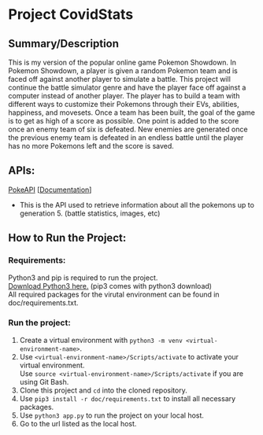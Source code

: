# Project CovidStats

## Summary/Description
This is my version of the popular online game Pokemon Showdown. In Pokemon Showdown, a player is given a random Pokemon team and is faced off against another player to simulate a battle. This project will continue the battle simulator genre and have the player face off against a computer instead of another player. The player has to build a team with different ways to customize their Pokemons through their EVs, abilities, happiness, and movesets. Once a team has been built, the goal of the game is to get as high of a score as possible. One point is added to the score once an enemy team of six is defeated. New enemies are generated once the previous enemy team is defeated in an endless battle until the player has no more Pokemons left and the score is saved.

## APIs:
[PokeAPI](https://pokeapi.co/api/v2/pokemon/1/) [[Documentation](https://pokeapi.co/docs/v2.html/)]
- This is the API used to retrieve information about all the pokemons up to generation 5. (battle statistics, images, etc)

## How to Run the Project:  

### Requirements:
Python3 and pip is required to run the project.  
[Download Python3 here.](https://www.python.org/downloads/) (pip3 comes with python3 download)  
All required packages for the virutal environment can be found in doc/requirements.txt.

### Run the project:
1. Create a virtual environment with `python3 -m venv <virtual-environment-name>`.
2. Use `<virtual-environment-name>/Scripts/activate` to activate your virtual environment.<br>Use `source <virtual-environment-name>/Scripts/activate` if you are using Git Bash.
4. Clone this project and `cd` into the cloned repository.
5. Use `pip3 install -r doc/requirements.txt` to install all necessary packages.
6. Use `python3 app.py` to run the project on your local host.
7. Go to the url listed as the local host.  
